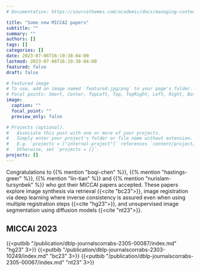 ```yaml
---
# Documentation: https://sourcethemes.com/academic/docs/managing-content/

title: "Some new MICCAI papers"
subtitle: ""
summary: ""
authors: []
tags: []
categories: []
date: 2023-07-06T16:19:38-04:00
lastmod: 2023-07-06T16:19:38-04:00
featured: false
draft: false

# Featured image
# To use, add an image named `featured.jpg/png` to your page's folder.
# Focal points: Smart, Center, TopLeft, Top, TopRight, Left, Right, BottomLeft, Bottom, BottomRight.
image:
  caption: ""
  focal_point: ""
  preview_only: false

# Projects (optional).
#   Associate this post with one or more of your projects.
#   Simply enter your project's folder or file name without extension.
#   E.g. `projects = ["internal-project"]` references `content/project/deep-learning/index.md`.
#   Otherwise, set `projects = []`.
projects: []
---
```


Congratulations to  {{% mention "boqi-chen" %}}, {{% mention "hastings-greer" %}}, {{% mention "lin-tian" %}} and {{% mention "nurislam-tursynbek" %}} who got their MICCAI papers accepted. These papers explore image synthesis via retrieval {{<cite "bc23">}}, image registration via deep learning where inverse consistency is assured even when using multiple registration steps {{<cite "hg23">}}, and unsupervised image segmentation using diffusion models {{<cite "nt23">}}.

## MICCAI 2023

{{<putbib "/publication/dblp-journalscorrabs-2305-00087/index.md" "hg23" 3>}}
{{<putbib "/publication/dblp-journalscorrabs-2303-10249/index.md" "bc23" 3>}}
{{<putbib "/publication/dblp-journalscorrabs-2305-00067/index.md" "nt23" 3>}}



